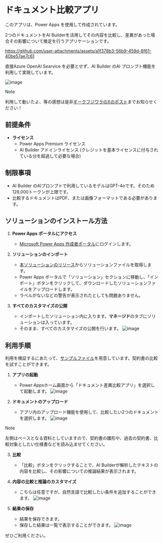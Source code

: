 # ドキュメント比較アプリ

このアプリは、Power Apps を使用して作成されています。

2つのドキュメントをAI Builderを活用してその内容を比較し、差異があった場合その影響について推定を行うアプリケーションです。

https://github.com/user-attachments/assets/a1f378b3-56b9-459d-8f61-40be57ae7c61

直接Azure OpenAI Searvice を必要とせず、AI Builder のAI プロンプト機能を利用して実現しています。

![image](https://github.com/user-attachments/assets/83045f46-7647-4e60-9aba-92af0c762771)


> [!Note]
> 利用して動いたよ、等の感想は是非[ギークフジワラのXのポスト](https://x.com/geekfujiwara/status/1821840041846731046)までお知らせください！

## 前提条件

- **ライセンス**
  - Power Apps Premium ライセンス 
  - AI Builder アドインライセンス (クレジットを基本ライセンスに付与されている分を超過して必要な場合)

## 制限事項

- AI Builder のAIプロンプトで利用しているモデルはGPT-4oです。そのため128,000トークンが上限です。
- 比較するドキュメントはPDF、または画像フォーマットである必要があります。

## ソリューションのインストール方法

1. **Power Apps ポータルにアクセス**
   - [Microsoft Power Apps 作成者ポータル](https://make.powerapps.com/)にログインします。

2. **ソリューションのインポート**
   - [本ソリューションのリリース](https://github.com/geekfujiwara/DocCompare/releases)からソリューションファイルを取得します。
   - Power Apps ポータルで「ソリューション」セクションに移動し、「インポート」ボタンをクリックして、ダウンロードしたソリューションファイルをアップロードします。
   - ラベルがないなどの警告が表示されたとしても問題ありません。

3. **すべてのカスタマイズの公開**
   - インポートしたソリューション内に入ります。**マネージド**のタブにソリューションは入っています。
   - そのまま、すべてのカスタマイズの公開を行います。
![image](https://github.com/user-attachments/assets/0ac7f4bb-287f-4e97-813b-d7452577f078)

## 利用手順

利用を検証するにあたって、[サンプルファイル](https://github.com/geekfujiwara/DocCompare/releases/tag/SampleFiles)を用意しています。契約書の比較を試すことができます。

1. **アプリの起動**
   - Power Appsホーム画面から「ドキュメント差異比較アプリ」を選択して起動します。
![image](https://github.com/user-attachments/assets/3f03c347-ea9f-4900-8c62-a9763d3bfec2)


2. **ドキュメントのアップロード**
   - アプリ内のアップロード機能を使用して、比較したい2つのドキュメントを選択します。
![image](https://github.com/user-attachments/assets/b3702dd8-0561-463b-b3b5-e96a1f12f058)

> [!Note]
> 左側はベースとなる資料としていますので、契約書の雛形や、過去の契約書、比較対象としたい仕様書などを読み込ませてください。

3. **比較**
   - 「比較」ボタンをクリックすることで、AI Builderが解析したテキストの内容を比較し、その影響についての推論結果が表示されます。

4. **内容の比較と推論のカスタマイズ**
   - こちらは任意ですが、自然言語で比較したい条件を追加することができます。
![image](https://github.com/user-attachments/assets/4afbd4c8-6bd9-4f40-b1f4-ddf758c1d49f)

5. **結果の保存**
   - 結果を保存できます。
   - 保存した結果は一覧で表示することができます。
![image](https://github.com/user-attachments/assets/8db587a5-07e8-4c3c-88e2-fff09e6e7d87)

ぜひご利用ください。
